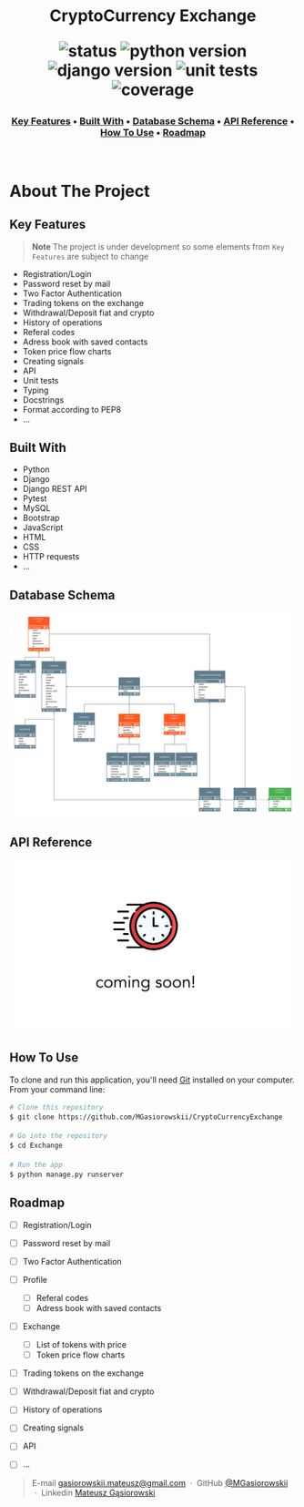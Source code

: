 
<h1 align="center">CryptoCurrency Exchange

![status][status-badge] ![python version][python-badge] ![django version][django-badge] ![unit tests][unit-tests-badge] ![coverage][coverage-badge] 
</h1> 


<h3>
<p align="center">
  <a href="#key-features">Key Features</a> •
  <a href="#built-with">Built With</a> •
  <a href="#database-schema">Database Schema</a> •
  <a href="#api-reference">API Reference</a> •
  <a href="#how-to-use">How To Use</a> •
  <a href="#roadmap">Roadmap</a>
</p> <br>
</h3>



# About The Project

## Key Features

> **Note**
> The project is under development so some elements from `Key Features` are subject to change

* Registration/Login 
* Password reset by mail
* Two Factor Authentication
* Trading tokens on the exchange
* Withdrawal/Deposit fiat and crypto
* History of operations
* Referal codes
* Adress book with saved contacts
* Token price flow charts
* Creating signals
* API
* Unit tests
* Typing
* Docstrings
* Format according to PEP8
* ...

## Built With

* Python
* Django
* Django REST API
* Pytest
* MySQL
* Bootstrap
* JavaScript
* HTML
* CSS
* HTTP requests
* ...


## Database Schema
![databse-schema](images/database_schema.svg)

## API Reference

<p align="center">
<img width="700" alt="comingsoon" src="images/cooming_soon.png">
</p>


## How To Use

To clone and run this application, you'll need [Git](https://git-scm.com) installed on your computer. From your command line:

```bash
# Clone this repository
$ git clone https://github.com/MGasiorowskii/CryptoCurrencyExchange

# Go into the repository
$ cd Exchange

# Run the app
$ python manage.py runserver
```

## Roadmap

- [ ] Registration/Login 
- [ ] Password reset by mail
- [ ] Two Factor Authentication
- [ ] Profile
  - [ ] Referal codes
  - [ ] Adress book with saved contacts
- [ ] Exchange
  - [ ] List of tokens with price
  - [ ] Token price flow charts
- [ ] Trading tokens on the exchange
- [ ] Withdrawal/Deposit fiat and crypto
- [ ] History of operations
- [ ] Creating signals
- [ ] API
- [ ] ...



> E-mail [gasiorowskii.mateusz@gmail.com](mailto:gasiorowskii.mateusz@gmail.com) &nbsp;&middot;&nbsp;
> GitHub [@MGasiorowskii](https://github.com/MGasiorowskii) &nbsp;&middot;&nbsp;
> Linkedin [Mateusz Gąsiorowski](https://www.linkedin.com/in/mateusz-gąsiorowski-987273197/) &nbsp;&nbsp;


[status-badge]: https://img.shields.io/badge/status-InWork-informational
[python-badge]: https://img.shields.io/badge/python-3.9-blue
[django-badge]: https://img.shields.io/badge/django-4.1-informational
[coverage-badge]: https://img.shields.io/badge/coverage-0%25-red
[unit-tests-badge]: https://img.shields.io/badge/unit_tests-pytest-brighttgreen
